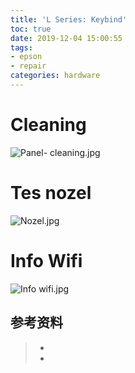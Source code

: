 ```yaml
---
title: 'L Series: Keybind'
toc: true
date: 2019-12-04 15:00:55
tags: 
- epson
- repair
categories: hardware
---
```


# Cleaning

![Panel- cleaning.jpg](https://gblobscdn.gitbook.com/assets%2F-M4hrSq2FgEwSBYhHwyl%2F-M4hsuqa5BQ4gBgwIn2d%2F-M4hzyF3uyhFpFgdrznJ%2Flseries-keybind-01.jpeg?alt=media&token=7ce9ef14-9bfe-49e5-be51-5d73df1ee30e)

# Tes nozel

![Nozel.jpg](https://gblobscdn.gitbook.com/assets%2F-M4hrSq2FgEwSBYhHwyl%2F-M4hsuqa5BQ4gBgwIn2d%2F-M4i-1_REg4JdZnWFqDa%2Flseries-keybind-02.jpeg?alt=media&token=8a187d78-fcd2-4213-b2d8-1d22c2788d16)

# Info Wifi

![Info wifi.jpg](https://gblobscdn.gitbook.com/assets%2F-M4hrSq2FgEwSBYhHwyl%2F-M4hsuqa5BQ4gBgwIn2d%2F-M4i-5uqSIVugOgPd6Lg%2Flseries-keybind-03.jpeg?alt=media&token=b99f9027-7b7b-4e8d-a255-746a6f4a2e12)




## 参考资料
> - []()
> - []()

